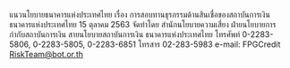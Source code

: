 แนวนโยบายธนาคารแห่งประเทศไทย
เรื่อง การสอบทานธุรกรรมด้านสินเชื่อของสถาบันการเงิน
ธนาคารแห่งประเทศไทย
15 ตุลาคม 2563
จัดทำโดย
สํานักนโยบายความเสี่ยง
ฝ่ายนโยบายการกำกับสถาบันการเงิน
สายนโยบายสถาบันการเงิน
ธนาคารแห่งประเทศไทย
โทรศัพท์ 0-2283-5806, 0-2283-5805, 0-2283-6851
โทรสาร 02-283-5983
e-mail: FPGCredit RiskTeam@bot.or.th
